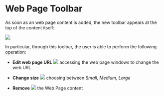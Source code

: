 # Web Page Toolbar

As soon as an web page content is added, the new toolbar appears at the top of the content itself:

<img src="../img/web-section/web-toolbar.jpg" class="ms-docimage"/>

In particular, through this toolbar, the user is able to perform the following operation:

* **Edit web page URL** <img src="../img/button/change-media2.jpg" class="ms-docbutton"/> accessing the web page windows to change the web URL

* **Change size** <img src="../img/button/change-size2.jpg" class="ms-docbutton"/> choosing between *Small*, *Medium*, *Large*

* **Remove** <img src="../img/button/remove2.jpg" class="ms-docbutton"/> the Web Page content
